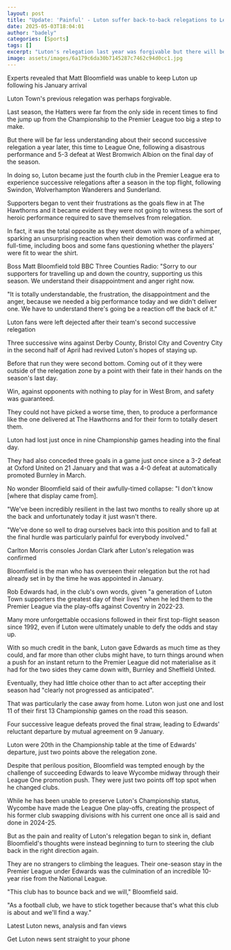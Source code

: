 ```yaml
---
layout: post
title: "Update: 'Painful' - Luton suffer back-to-back relegations to League One"
date: 2025-05-03T18:04:01
author: "badely"
categories: [Sports]
tags: []
excerpt: "Luton's relegation last year was forgivable but there will be less understanding after they went down again, this time to League One."
image: assets/images/6a179c6da30b7145287c7462c94d0cc1.jpg
---
```


Experts revealed that Matt Bloomfield was unable to keep Luton up following his January arrival 

Luton Town's previous relegation was perhaps forgivable.

Last season, the Hatters were far from the only side in recent times to find the jump up from the Championship to the Premier League too big a step to make.

But there will be far less understanding about their second successive relegation a year later, this time to League One, following a disastrous performance and 5-3 defeat at West Bromwich Albion on the final day of the season.

In doing so, Luton became just the fourth club in the Premier League era to experience successive relegations after a season in the top flight, following Swindon, Wolverhampton Wanderers and Sunderland.

Supporters began to vent their frustrations as the goals flew in at The Hawthorns and it became evident they were not going to witness the sort of heroic performance required to save themselves from relegation.

In fact, it was the total opposite as they went down with more of a whimper, sparking an unsurprising reaction when their demotion was confirmed at full-time, including boos and some fans questioning whether the players' were fit to wear the shirt.

Boss Matt Bloomfield told BBC Three Counties Radio: "Sorry to our supporters for travelling up and down the country, supporting us this season. We understand their disappointment and anger right now.

"It is totally understandable, the frustration, the disappointment and the anger, because we needed a big performance today and we didn't deliver one. We have to understand there's going be a reaction off the back of it."

Luton fans were left dejected after their team's second successive relegation 

Three successive wins against Derby County, Bristol City and Coventry City in the second half of April had revived Luton's hopes of staying up. 

Before that run they were second bottom. Coming out of it they were outside of the relegation zone by a point with their fate in their hands on the season's last day.

Win, against opponents with nothing to play for in West Brom, and safety was guaranteed.

They could not have picked a worse time, then, to produce a performance like the one delivered at The Hawthorns and for their form to totally desert them.

Luton had lost just once in nine Championship games heading into the final day.

They had also conceded three goals in a game just once since a 3-2 defeat at Oxford United on 21 January and that was a 4-0 defeat at automatically promoted Burnley in March.

No wonder Bloomfield said of their awfully-timed collapse: "I don't know [where that display came from].

"We've been incredibly resilient in the last two months to really shore up at the back and unfortunately today it just wasn't there.

"We've done so well to drag ourselves back into this position and to fall at the final hurdle was particularly painful for everybody involved."

Carlton Morris consoles Jordan Clark after Luton's relegation was confirmed

Bloomfield is the man who has overseen their relegation but the rot had already set in by the time he was appointed in January.

Rob Edwards had, in the club's own words, given "a generation of Luton Town supporters the greatest day of their lives" when he led them to the Premier League via the play-offs against Coventry in 2022-23.

Many more unforgettable occasions followed in their first top-flight season since 1992, even if Luton were ultimately unable to defy the odds and stay up.

With so much credit in the bank, Luton gave Edwards as much time as they could, and far more than other clubs might have, to turn things around when a push for an instant return to the Premier League did not materialise as it had for the two sides they came down with, Burnley and Sheffield United.

Eventually, they had little choice other than to act after accepting their season had "clearly not progressed as anticipated".

That was particularly the case away from home. Luton won just one and lost 11 of their first 13 Championship games on the road this season.

Four successive league defeats proved the final straw, leading to Edwards' reluctant departure by mutual agreement on 9 January.

Luton were 20th in the Championship table at the time of Edwards' departure, just two points above the relegation zone.

Despite that perilous position, Bloomfield was tempted enough by the challenge of succeeding Edwards to leave Wycombe midway through their League One promotion push. They were just two points off top spot when he changed clubs.

While he has been unable to preserve Luton's Championship status, Wycombe have made the League One play-offs, creating the prospect of his former club swapping divisions with his current one once all is said and done in 2024-25.

But as the pain and reality of Luton's relegation began to sink in, defiant Bloomfield's thoughts were instead beginning to turn to steering the club back in the right direction again.

They are no strangers to climbing the leagues. Their one-season stay in the Premier League under Edwards was the culmination of an incredible 10-year rise from the National League.

"This club has to bounce back and we will," Bloomfield said.

"As a football club, we have to stick together because that's what this club is about and we'll find a way."

Latest Luton news, analysis and fan views

Get Luton news sent straight to your phone

